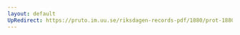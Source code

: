 ```yaml
---
layout: default
UpRedirect: https://pruto.im.uu.se/riksdagen-records-pdf/1880/prot-1880--ak--023.pdf
---
```

